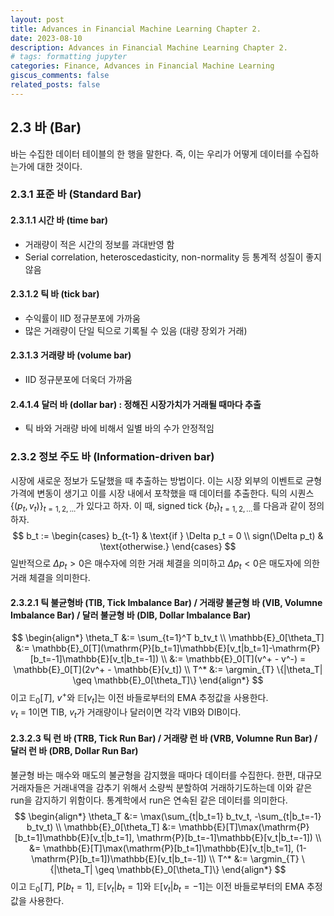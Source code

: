 ```yaml
---
layout: post
title: Advances in Financial Machine Learning Chapter 2.
date: 2023-08-10
description: Advances in Financial Machine Learning Chapter 2.
# tags: formatting jupyter
categories: Finance, Advances in Financial Machine Learning
giscus_comments: false
related_posts: false
---
```

<!-- {::nomarkdown} -->
<!-- {% jupyter_notebook "test.ipynb" %} -->
<!-- {:/nomarkdown} -->
## 2.3 바 (Bar)

바는 수집한 데이터 테이블의 한 행을 말한다. 
즉, 이는 우리가 어떻게 데이터를 수집하는가에 대한 것이다.
<!-- Bar is a row of collected data table. This is about how we collect the data. -->

### 2.3.1 표준 바 (Standard Bar)
#### 2.3.1.1 시간 바 (time bar)
- 거래량이 적은 시간의 정보를 과대반영 함
- Serial correlation, heteroscedasticity, non-normality 등 통계적 성질이 좋지 않음
#### 2.3.1.2 틱 바 (tick bar)
- 수익률이 IID 정규분포에 가까움
- 많은 거래량이 단일 틱으로 기록될 수 있음 (대량 장외가 거래)
#### 2.3.1.3 거래량 바 (volume bar)
- IID 정규분포에 더욱더 가까움
#### 2.4.1.4 달러 바 (dollar bar) : 정해진 시장가치가 거래될 때마다 추출
- 틱 바와 거래량 바에 비해서 일별 바의 수가 안정적임

### 2.3.2 정보 주도 바 (Information-driven bar)
시장에 새로운 정보가 도달했을 때 추출하는 방법이다. 이는 시장 외부의 이벤트로 균형 가격에 변동이 생기고 이를 시장 내에서 포착했을 때 데이터를 추출한다.
틱의 시퀀스 $\{(p_t, v_t)\}_{t=1,2,...}$가 있다고 하자. 
이 때, signed tick $\{b_t\}_{t=1,2,...}$를 다음과 같이 정의하자.
$$
b_t := 
\begin{cases}
    b_{t-1} & \text{if } \Delta p_t = 0 \\ 
    sign(\Delta p_t) & \text{otherwise.}
\end{cases}
$$
일반적으로 $\Delta p_t>0$은 매수자에 의한 거래 체결을 의미하고 $\Delta p_t<0$은 매도자에 의한 거래 체결을 의미한다.

#### 2.3.2.1 틱 불균형바 (TIB, Tick Imbalance Bar) / 거래량 불균형 바 (VIB, Volumne Imbalance Bar) / 달러 불균형 바 (DIB, Dollar Imbalance Bar)
$$
\begin{align*}
\theta_T &:= \sum_{t=1}^T b_tv_t \\
\mathbb{E}_0[\theta_T] &:= \mathbb{E}_0[T](\mathrm{P}[b_t=1]\mathbb{E}[v_t|b_t=1]-\mathrm{P}[b_t=-1]\mathbb{E}[v_t|b_t=-1]) \\
&:= \mathbb{E}_0[T](v^+ - v^-) = \mathbb{E}_0[T](2v^+ - \mathbb{E}[v_t]) \\
T^* &:= \argmin_{T} \{|\theta_T| \geq \mathbb{E}_0[\theta_T]\}
\end{align*}
$$
이고 $\mathbb{E}_0[T]$, $v^+$와 $\mathbb{E}[v_t]$는 이전 바들로부터의 EMA 추정값을 사용한다. \
$v_t$ = 1이면 TIB, $v_t$가 거래량이나 달러이면 각각 VIB와 DIB이다.

#### 2.3.2.3 틱 런 바 (TRB, Tick Run Bar) / 거래량 런 바 (VRB, Volumne Run Bar) / 달러 런 바 (DRB, Dollar Run Bar)
불균형 바는 매수와 매도의 불균형을 감지했을 때마다 데이터를 수집한다. 
한편, 대규모 거래자들은 거래내역을 감추기 위해서 소량씩 분할하여 거래하기도하는데 이와 같은 run을 감지하기 위함이다. 
통계학에서 run은 연속된 같은 데이터를 의미한다.
$$
\begin{align*}
\theta_T &:= \max(\sum_{t|b_t=1} b_tv_t, -\sum_{t|b_t=-1} b_tv_t) \\
\mathbb{E}_0[\theta_T] &:= \mathbb{E}[T]\max(\mathrm{P}[b_t=1]\mathbb{E}[v_t|b_t=1], \mathrm{P}[b_t=-1]\mathbb{E}[v_t|b_t=-1]) \\
&= \mathbb{E}[T]\max(\mathrm{P}[b_t=1]\mathbb{E}[v_t|b_t=1], (1-\mathrm{P}[b_t=1])\mathbb{E}[v_t|b_t=-1]) \\
T^* &:= \argmin_{T} \{|\theta_T| \geq \mathbb{E}_0[\theta_T]\}
\end{align*}
$$
이고 $\mathbb{E}_0[T]$, $\mathrm{P}[b_t=1]$, $\mathbb{E}[v_t|b_t=1]$와 $\mathbb{E}[v_t|b_t=-1]$는 이전 바들로부터의 EMA 추정값을 사용한다.

##